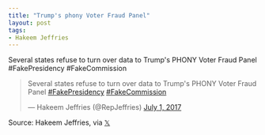 ```yaml
---
title: "Trump's phony Voter Fraud Panel"
layout: post
tags:
- Hakeem Jeffries
---
```


Several states refuse to turn over data to Trump's PHONY Voter Fraud Panel #FakePresidency #FakeCommission

<blockquote class="twitter-tweet"><p lang="en" dir="ltr">Several states refuse to turn over data to Trump&#39;s PHONY Voter Fraud Panel <a href="https://twitter.com/hashtag/FakePresidency?src=hash&amp;ref_src=twsrc%5Etfw">#FakePresidency</a> <a href="https://twitter.com/hashtag/FakeCommission?src=hash&amp;ref_src=twsrc%5Etfw">#FakeCommission</a></p>&mdash; Hakeem Jeffries (@RepJeffries) <a href="https://twitter.com/RepJeffries/status/881188670077849600?ref_src=twsrc%5Etfw">July 1, 2017</a></blockquote> <script async src="https://platform.twitter.com/widgets.js" charset="utf-8"></script>

Source: Hakeem Jeffries, via [𝕏](https://x.com)
